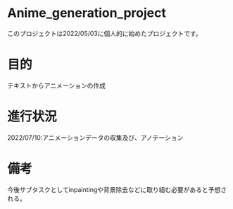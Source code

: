 # Anime_generation_project
このプロジェクトは2022/05/03に個人的に始めたプロジェクトです。
# 目的
テキストからアニメーションの作成

# 進行状況
2022/07/10:アニメーションデータの収集及び、アノテーション
# 備考
今後サブタスクとしてinpaintingや背景除去などに取り組む必要があると予想される。
